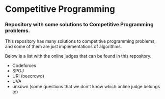 # Competitive Programming

### Repository with some solutions to Competitive Programming problems.

This repository has many solutions to competitive programming problems, and some of them are just implementations of algorithms.

Below is a list with the online judges that can be found in this repository. 

- Codeforces
- SPOJ
- URI (beecrowd)
- UVA
- unkown (some questions that we don't know which online judge belongs to)